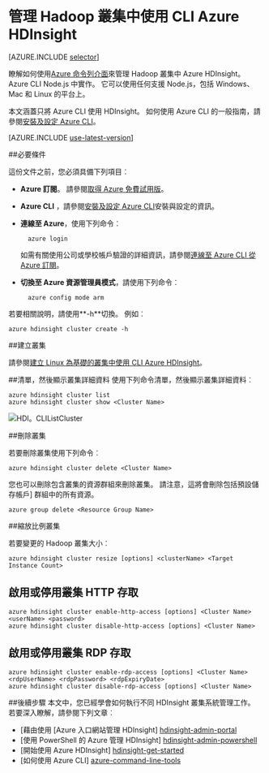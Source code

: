 <properties
    pageTitle="管理 Hadoop 叢集使用 Azure CLI |Microsoft Azure"
    description="如何使用 Azure CLI 管理 Hadoop 叢集 HDIsight 中"
    services="hdinsight"
    editor="cgronlun"
    manager="jhubbard"
    authors="mumian"
    tags="azure-portal"
    documentationCenter=""/>

<tags
    ms.service="hdinsight"
    ms.workload="big-data"
    ms.tgt_pltfrm="na"
    ms.devlang="na"
    ms.topic="article"
    ms.date="08/10/2016"
    ms.author="jgao"/>

# <a name="manage-hadoop-clusters-in-hdinsight-using-the-azure-cli"></a>管理 Hadoop 叢集中使用 CLI Azure HDInsight

[AZURE.INCLUDE [selector](../../includes/hdinsight-portal-management-selector.md)]

瞭解如何使用[Azure 命令列介面](../xplat-cli-install.md)來管理 Hadoop 叢集中 Azure HDInsight。 Azure CLI Node.js 中實作。 它可以使用任何支援 Node.js，包括 Windows、 Mac 和 Linux 的平台上。

本文涵蓋只將 Azure CLI 使用 HDInsight。 如何使用 Azure CLI 的一般指南，請參閱[安裝及設定 Azure CLI][azure-command-line-tools]。

[AZURE.INCLUDE [use-latest-version](../../includes/hdinsight-use-latest-cli.md)]

##<a name="prerequisites"></a>必要條件

這份文件之前，您必須具備下列項目︰

- **Azure 訂閱**。 請參閱[取得 Azure 免費試用版](https://azure.microsoft.com/documentation/videos/get-azure-free-trial-for-testing-hadoop-in-hdinsight/)。
- **Azure CLI** ，請參閱[安裝及設定 Azure CLI](../xplat-cli-install.md)安裝與設定的資訊。
- **連線至 Azure**，使用下列命令︰

        azure login

    如需有關使用公司或學校帳戶驗證的詳細資訊，請參閱[連線至 Azure CLI 從 Azure 訂閱](xplat-cli-connect.md)。
    
- **切換至 Azure 資源管理員模式**，請使用下列命令︰

        azure config mode arm

若要相關說明，請使用**-h**切換。  例如︰

    azure hdinsight cluster create -h
    
##<a name="create-clusters"></a>建立叢集

請參閱[建立 Linux 為基礎的叢集中使用 CLI Azure HDInsight](hdinsight-hadoop-create-linux-clusters-azure-cli.md)。

##<a name="list-and-show-cluster-details"></a>清單，然後顯示叢集詳細資料
使用下列命令清單，然後顯示叢集詳細資料︰

    azure hdinsight cluster list
    azure hdinsight cluster show <Cluster Name>

![HDI。CLIListCluster][image-cli-clusterlisting]


##<a name="delete-clusters"></a>刪除叢集

若要刪除叢集使用下列命令︰

    azure hdinsight cluster delete <Cluster Name>

您也可以刪除包含叢集的資源群組來刪除叢集。 請注意，這將會刪除包括預設儲存帳戶] 群組中的所有資源。

    azure group delete <Resource Group Name>

##<a name="scale-clusters"></a>縮放比例叢集

若要變更的 Hadoop 叢集大小︰

    azure hdinsight cluster resize [options] <clusterName> <Target Instance Count>


## <a name="enabledisable-http-access-for-a-cluster"></a>啟用或停用叢集 HTTP 存取

    azure hdinsight cluster enable-http-access [options] <Cluster Name> <userName> <password>
    azure hdinsight cluster disable-http-access [options] <Cluster Name>

## <a name="enabledisable-rdp-access-for-a-cluster"></a>啟用或停用叢集 RDP 存取

    azure hdinsight cluster enable-rdp-access [options] <Cluster Name> <rdpUserName> <rdpPassword> <rdpExpiryDate>
    azure hdinsight cluster disable-rdp-access [options] <Cluster Name>


##<a name="next-steps"></a>後續步驟
本文中，您已經學會如何執行不同 HDInsight 叢集系統管理工作。 若要深入瞭解，請參閱下列文章︰

* [藉由使用 [Azure 入口網站管理 HDInsight] [hdinsight-admin-portal]
* [使用 PowerShell 的 Azure 管理 HDInsight] [hdinsight-admin-powershell]
* [開始使用 Azure HDInsight] [hdinsight-get-started]
* [如何使用 Azure CLI] [azure-command-line-tools]


[azure-command-line-tools]: ../xplat-cli-install.md
[azure-create-storageaccount]: ../storage-create-storage-account.md
[azure-purchase-options]: http://azure.microsoft.com/pricing/purchase-options/
[azure-member-offers]: http://azure.microsoft.com/pricing/member-offers/
[azure-free-trial]: http://azure.microsoft.com/pricing/free-trial/


[hdinsight-admin-portal]: hdinsight-administer-use-management-portal.md
[hdinsight-admin-powershell]: hdinsight-administer-use-powershell.md
[hdinsight-get-started]: hdinsight-hadoop-linux-tutorial-get-started.md

[image-cli-account-download-import]: ./media/hdinsight-administer-use-command-line/HDI.CLIAccountDownloadImport.png
[image-cli-clustercreation]: ./media/hdinsight-administer-use-command-line/HDI.CLIClusterCreation.png
[image-cli-clustercreation-config]: ./media/hdinsight-administer-use-command-line/HDI.CLIClusterCreationConfig.png
[image-cli-clusterlisting]: ./media/hdinsight-administer-use-command-line/HDI.CLIListClusters.png "清單，然後顯示叢集"
